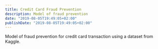 ```yaml
---
title: Credit Card Fraud Prevention
description: Model of fraud prevention
date: "2019-08-05T19:49:05+02:00"
publishDate: "2019-08-05T19:49:05+02:00"
---
```


Model of fraud prevention for credit card transaction using a dataset from Kaggle.